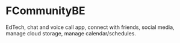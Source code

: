 # FCommunityBE
EdTech, chat and voice call app, connect with friends, social media, manage cloud storage, manage calendar/schedules.
